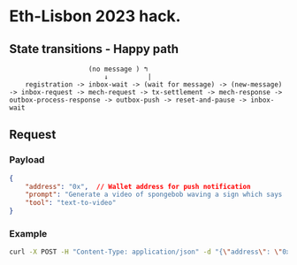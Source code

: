 # Eth-Lisbon 2023 hack.

## State transitions - Happy path

```
                    (no message ) ↰
                        ↓          |
    registration -> inbox-wait -> (wait for message) -> (new-message) -> inbox-request -> mech-request -> tx-settlement -> mech-response -> outbox-process-response -> outbox-push -> reset-and-pause -> inbox-wait
```


## Request

### Payload

```json
{
    "address": "0x",  // Wallet address for push notification
    "prompt": "Generate a video of spongebob waving a sign which says '#Olas'",
    "tool": "text-to-video"
}
```

### Example

```bash
curl -X POST -H "Content-Type: application/json" -d "{\"address\": \"0x\", \"prompt\": \"Generate a video of spongebob waving a sign which says '#Olas'\", \"tool\": \"text-to-video\"}" http://localhost:8000/generate
```